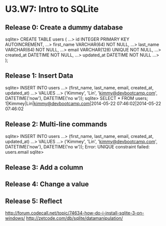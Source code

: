 # U3.W7: Intro to SQLite

## Release 0: Create a dummy database

<!-- paste your terminal output here -->
sqlite> CREATE TABLE users (
   ...>   id INTEGER PRIMARY KEY AUTOINCREMENT,
   ...>   first_name VARCHAR(64) NOT NULL,
   ...>   last_name  VARCHAR(64) NOT NULL,
   ...>   email VARCHAR(128) UNIQUE NOT NULL,
   ...>   created_at DATETIME NOT NULL,
   ...>   updated_at DATETIME NOT NULL
   ...> );

## Release 1: Insert Data 

<!-- paste your terminal output here -->
sqlite> INSERT INTO users
   ...> (first_name, last_name, email, created_at, updated_at)
   ...> VALUES
   ...> ('Kimmey', 'Lin', 'kimmy@devbootcamp.com', DATETIME('now'), DATETIME('no
w'));
sqlite> SELECT * FROM users;
1|Kimmey|Lin|kimmy@devbootcamp.com|2014-05-22 07:46:02|2014-05-22 07:46:02

## Release 2: Multi-line commands
<!-- paste your terminal output here -->
sqlite> INSERT INTO users
   ...> (first_name, last_name, email, created_at, updated_at)
   ...> VALUES
   ...> ('Kimmey', 'Lin', 'kimmy@devbootcamp.com', DATETIME('now'), DATETIME('no
w'));
Error: UNIQUE constraint failed: users.email
sqlite>

## Release 3: Add a column
<!-- paste your terminal output here -->

## Release 4: Change a value
<!-- paste your terminal output here -->

## Release 5: Reflect
<!-- Add your reflection here -->

http://forum.codecall.net/topic/74634-how-do-i-install-sqlite-3-on-windows/
http://zetcode.com/db/sqlite/datamanipulation/

